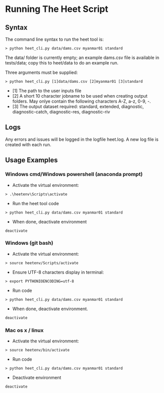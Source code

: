 # Running The Heet Script

## Syntax
The command line syntax to run the heet tool is:
```
> python heet_cli.py data/dams.csv myanmar01 standard 
```
The data/ folder is currently empty; an example dams.csv file is available in tests/data;
copy this to heet/data to do an example run.

Three arguments must be supplied:
```
> python heet_cli.py [1]data/dams.csv [2]myanmar01 [3]standard 
```
- [1] The path to the user inputs file
- [2] A short 10 character jobname to be used when creating output folders. May onlye contain the following characters A-Z, a-z, 0-9, -.
- [3] The output dataset required: standard, extended, diagnostic, diagnostic-catch, diagnostic-res, diagnostic-riv 

## Logs
Any errors and issues will be logged in the logfile heet.log. A new log file is created with each run.

## Usage Examples
### Windows cmd/Windows powershell (anaconda prompt)

- Activate the virtual environment: 
```
> .\heetenv\Scripts\activate
``` 
- Run the heet tool code
```
> python heet_cli.py data/dams.csv myanmar01 standard
``` 
- When done, deactivate environment

```
deactivate
```

### Windows (git bash)
- Activate the virtual environment: 
```
> source heetenv/Scripts/activate
``` 
- Ensure UTF-8 characters display in terminal:

```
> export PYTHONIOENCODING=utf-8
```
- Run code

```
> python heet_cli.py data/dams.csv myanmar01 standard 

``` 
- When done, deactivate environment.

```
deactivate
```

### Mac os x / linux
- Activate the virtual environment: 
```
> source heetenv/bin/activate
``` 
- Run code

```
> python heet_cli.py data/dams.csv myanmar01 standard

``` 
- Deactivate environment

```
deactivate
```

